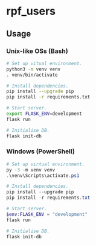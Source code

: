 # rpf\_users

## Usage

### Unix-like OSs (Bash)

```sh
# Set up vitual environment.
python3 -m venv venv
. venv/bin/activate

# Install dependencies.
pip install --upgrade pip
pip install -r requirements.txt

# Start server.
export FLASK_ENV=development
flask run

# Initialise DB.
flask init-db
```


### Windows (PowerShell)

```powershell
# Set up virtual environment.
py -3 -m venv venv
.\venv\Scripts\activate.ps1

# Install dependencies.
pip install --upgrade pip
pip install -r requirements.txt

# Start server.
$env:FLASK_ENV = "development"
flask run

# Initialise DB.
flask init-db
```
